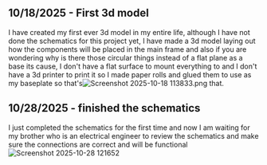 <!--
  ===================    !!READ THIS NOTICE!!   ====================
  DO NOT edit this file manually. Your changes WILL BE OVERWRITTEN!
  This journal is auto generated and updated by Hack Club Blueprint.
  To edit this file, please edit your journal entries on Blueprint.
  ==================================================================
-->

## 10/18/2025 - First 3d model  

I have created my first ever 3d model in my entire life, although I have not done the schematics for this project yet, I have made a 3d model laying out how the components will be placed in the main frame and also if you are wondering why is there those circular things instead of a flat plane as a base its cause, I don't have a flat surface to mount everything to and I don't have a 3d printer to print it so I made paper rolls and glued them to use as my baseplate so that's![Screenshot 2025-10-18 113833.png](https://blueprint.hackclub.com/user-attachments/blobs/proxy/eyJfcmFpbHMiOnsiZGF0YSI6MjkxMCwicHVyIjoiYmxvYl9pZCJ9fQ==--17f48b24e445ab47a014a664437d069f1e8f96aa/Screenshot%202025-10-18%20113833.png)
 that.  

## 10/28/2025 - finished the schematics   

I just completed the schematics for the first time and now I am waiting for my brother who is an electrical engineer to review the schematics and make sure the connections are correct and will be functional ![Screenshot 2025-10-28 121652](https://blueprint.hackclub.com/user-attachments/blobs/proxy/eyJfcmFpbHMiOnsiZGF0YSI6NjE3MCwicHVyIjoiYmxvYl9pZCJ9fQ==--75a1fc6db997687596e7b83facc3b81b1f769168/Screenshot%202025-10-28%20121652.png)

  

